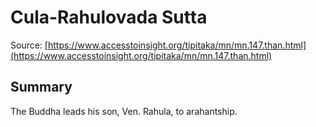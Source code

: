 # Cula-Rahulovada Sutta

Source: [https://www.accesstoinsight.org/tipitaka/mn/mn.147.than.html](https://www.accesstoinsight.org/tipitaka/mn/mn.147.than.html)

## Summary
The Buddha leads his son, Ven. Rahula, to arahantship.